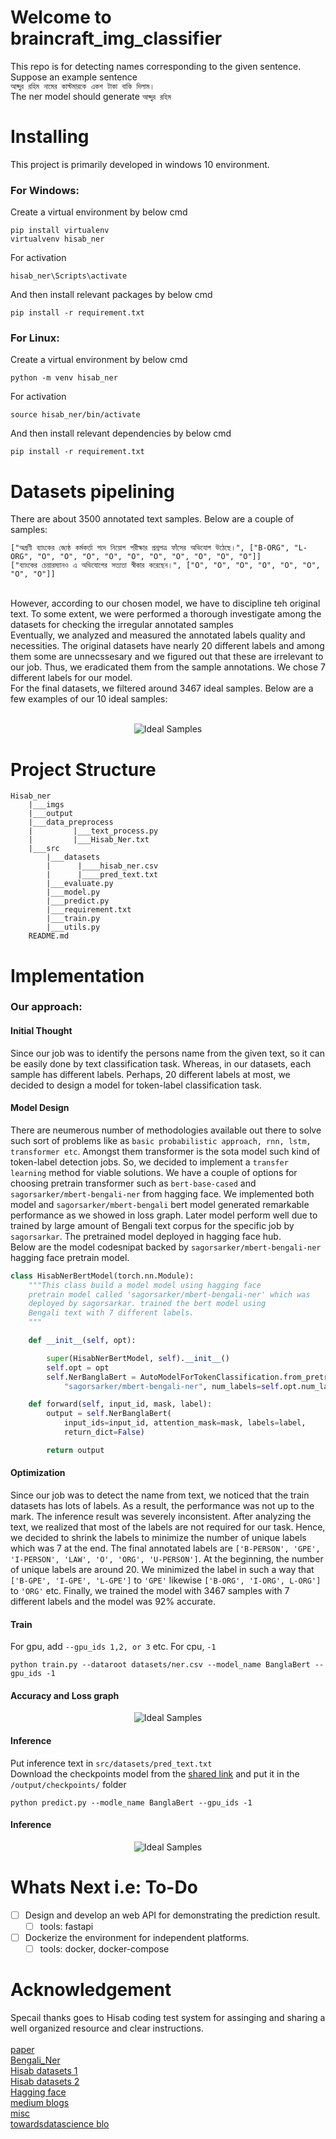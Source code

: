 # Welcome to braincraft_img_classifier
This repo is for detecting names corresponding to the given sentence. Suppose an example sentence 
<br/> `আব্দুর রহিম নামের কাস্টমারকে একশ টাকা বাকি দিলাম।` <br/> The ner model should generate `আব্দুর রহিম` <br/>

# Installing

This project is primarily developed in windows 10 environment. <br/>
### For Windows: <br />
Create a virtual environment by below cmd <br />
```
pip install virtualenv
virtualvenv hisab_ner
```
For activation <br />
```
hisab_ner\Scripts\activate
``` 
And then install relevant packages by below cmd <br />

```
pip install -r requirement.txt
```


### For Linux: <br />
Create a virtual environment by below cmd <br />
```
python -m venv hisab_ner
```
For activation <br />
```
source hisab_ner/bin/activate
``` 
And then install relevant dependencies by below cmd <br />

```
pip install -r requirement.txt
```


# Datasets pipelining
There are about 3500 annotated text samples. Below are a couple of samples: <br/>
```
["অগ্রণী ব্যাংকের জ্যেষ্ঠ কর্মকর্তা পদে নিয়োগ পরীক্ষার প্রশ্নপত্র ফাঁসের অভিযোগ উঠেছে।", ["B-ORG", "L-ORG", "O", "O", "O", "O", "O", "O", "O", "O", "O", "O"]]
["ব্যাংকের চেয়ারম্যানও এ অভিযোগের সত্যতা স্বীকার করেছেন।", ["O", "O", "O", "O", "O", "O", "O", "O"]]
```
<br/>
However, according to our chosen model, we have to discipline teh original text. To some extent, we were performed a thorough  investigate among the datasets for checking the irregular annotated samples
<br/>
Eventually, we analyzed and measured the annotated labels quality and necessities. The original datasets have nearly 20 different 
labels and among them some are unnecssesary and we figured out that these are irrelevant to our job. Thus, we eradicated them from the sample annotations. We chose 7 different labels for our model.
<br/>
For the final datasets, we filtered around 3467 ideal samples. Below are a few examples of our 10 ideal samples:  
<br/> <br/>
<p align="center">
  <img src="https://github.com/h-muhammed/hisab_ner/blob/feature/develop/imgs/datasets.PNG" title="Ideal Samples">
 </p>


# Project Structure
    
    Hisab_ner
        |___imgs
        |___output
        |___data_preprocess
        |         |___text_process.py
        |         |___Hisab_Ner.txt
        |___src
            |___datasets
            |      |____hisab_ner.csv
            |      |____pred_text.txt
            |___evaluate.py
            |___model.py
            |___predict.py
            |___requirement.txt
            |___train.py
            |___utils.py
        README.md



# Implementation
### Our approach:
#### Initial Thought
Since our job was to identify the persons name from the given text, so it can be easily done by text classification task. Whereas, in our datasets, each sample has different labels. Perhaps, 20 different labels at most, we decided to design a model for token-label classification task.  <br/>
#### Model Design
There are neumerous number of methodologies available out there to solve such sort of problems like as `basic probabilistic approach, rnn, lstm, transformer etc`. Amongst them transformer is the sota model such kind of token-label detection jobs. So, we decided to implement a `transfer learning` method for viable solutions. We have a couple of options for choosing pretrain transformer such as `bert-base-cased` and `sagorsarker/mbert-bengali-ner` from hagging face. We implemented both model and `sagorsarker/mbert-bengali` bert model generated remarkable performance as we showed in loss graph. Later model perform well due to trained by large amount of Bengali text corpus for the specific job by `sagorsarkar`. The pretrained model deployed in hagging face hub. <br/>
Below are the model codesnipat backed by `sagorsarker/mbert-bengali-ner` hagging face pretrain model. <br/>
```python
class HisabNerBertModel(torch.nn.Module):
    """This class build a model model using hagging face
    pretrain model called 'sagorsarker/mbert-bengali-ner' which was
    deployed by sagorsarkar. trained the bert model using 
    Bengali text with 7 different labels.
    """

    def __init__(self, opt):

        super(HisabNerBertModel, self).__init__()
        self.opt = opt
        self.NerBanglaBert = AutoModelForTokenClassification.from_pretrained(
            "sagorsarker/mbert-bengali-ner", num_labels=self.opt.num_labels)

    def forward(self, input_id, mask, label):
        output = self.NerBanglaBert(
            input_ids=input_id, attention_mask=mask, labels=label,
            return_dict=False)

        return output
```

#### Optimization
Since our job was to detect the name from text, we noticed that the train datasets has lots of labels. As a result, the performance was not up to the mark. The inference result was severely inconsistent. After analyzing the text, we realized that most of the labels are not required for our task. Hence, we decided to shrink the labels to minimize the number of unique labels which was 7 at the end. The final annotated labels are `['B-PERSON', 'GPE', 'I-PERSON', 'LAW', 'O', 'ORG', 'U-PERSON']`. At the beginning, the number of unique labels are around 20. We minimized the label in such a way that `['B-GPE', 'I-GPE', 'L-GPE']` to `'GPE'` likewise `['B-ORG', 'I-ORG', L-ORG']` to `'ORG'` etc. Finally, we trained the model with 3467 samples with 7 different labels and the model was 92% accurate.




#### Train <br />
For gpu, add `--gpu_ids 1,2, or 3` etc. For cpu, `-1` <br/>
```
python train.py --dataroot datasets/ner.csv --model_name BanglaBert --gpu_ids -1
```
#### Accuracy and Loss graph 
<p align="center">
  <img src="https://github.com/h-muhammed/hisab_ner/blob/feature/develop/imgs/loss.png" title="Ideal Samples">
 </p>

#### Inference  <br/> 
Put inference text in `src/datasets/pred_text.txt`  <br/> Download the checkpoints model from the [shared link](https://drive.google.com/drive/folders/102B6IUpwJ-hj659a5elTQUeboSOpzrLe?usp=sharing)  and put it in the `/output/checkpoints/` folder  <br/>
```
python predict.py --modle_name BanglaBert --gpu_ids -1
```
#### Inference  <br/>
<p align="center">
  <img src="https://github.com/h-muhammed/hisab_ner/blob/feature/develop/imgs/infer.PNG" title="Ideal Samples">
 </p>

# Whats Next i.e: To-Do  <br/>

- [ ] Design and develop an web API for demonstrating the prediction result. <br/>
    - [ ] tools: fastapi <br/>
- [ ] Dockerize the environment for independent platforms.  <br/>
    - [ ] tools: docker, docker-compose <br/>

# Acknowledgement
Specail thanks goes to Hisab coding test system for assinging and sharing a well organized resource and clear instructions. <br/> <br/>
[paper](https://arxiv.org/abs/2205.00034)  <br/>
[Bengali_Ner](https://github.com/Rifat1493/Bengali-NER)  <br/>
[Hisab datasets 1](https://github.com/Rifat1493/Bengali-NER/tree/master/annotated%20data)  <br/>
[Hisab datasets 2](https://raw.githubusercontent.com/banglakit/bengali-ner-data/master/main.jsonl)  <br/>
[Hagging face](https://huggingface.co/sagorsarker/mbert-bengali-ner)  <br/>
[medium blogs](https://medium.com/mysuperai/what-is-named-entity-recognition-ner-and-how-can-i-use-it-2b68cf6f545d)  <br/>
[misc](http://nlpprogress.com/english/named_entity_recognition.html) <br/>
[towardsdatascience blo](https://towardsdatascience.com/named-entity-recognition-with-bert-in-pytorch-a454405e0b6a)
